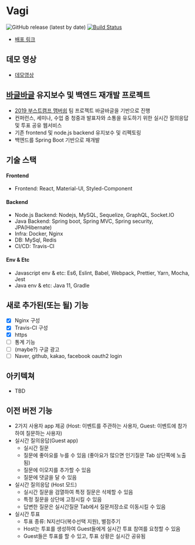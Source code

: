 # Vagi

![GitHub release (latest by date)](https://img.shields.io/github/v/release/demetoir/vagi)
[![Build Status](https://travis-ci.org/demetoir/2019-21.svg?branch=master)](https://travis-ci.org/demetoir/2019-21)


- [배포 링크](https://www.vaagle.com)


## 데모 영상

- [데모영상](https://www.youtube.com/watch?v=jErevbCtdF0&feature=youtu.be)

## [바글바글](https://github.com/connect-foundation/2019-21) 유지보수 및 백엔드 재개발 프로젝트

- [2019 부스트캠프 맴버쉽](http://boostcamp.connect.or.kr/) 팀 프로젝트 바글바글을 기반으로 진행
- 컨퍼런스, 세미나, 수업 중 청중과 발표자와 소통을 유도하기 위한 실시간 질의응답 및 투표 공유 웹서비스
- 기존 frontend 및 node.js backend 유지보수 및 리펙토링
- 백엔드를 Spring Boot 기반으로 재개발

## 기술 스택

#### Frontend

- Frontend: React, Material-UI, Styled-Component

#### Backend

- Node.js Backend: Nodejs, MySQL, Sequelize, GraphQL, Socket.IO
- Java Backend: Spring boot, Spring MVC, Spring security, JPA(Hibernate)
- Infra: Docker, Nginx
- DB: MySql, Redis
- CI/CD: Travis-CI

#### Env & Etc

- Javascript env & etc: Es6, Eslint, Babel, Webpack, Prettier, Yarn, Mocha, Jest
- Java env & etc: Java 11, Gradle

## 새로 추가된(또는 될) 기능

- [x] Nginx 구성
- [x] Travis-CI 구성
- [x] https
- [ ] 통계 기능
- [ ] (maybe?) 구글 광고
- [ ] Naver, github, kakao, facebook oauth2 login

## 아키텍쳐

- TBD

## 이전 버전 기능

- 2가지 사용자 app 제공 (Host: 이벤트를 주관하는 사용자, Guest: 이벤트에 참가하여 질문하는 사용자)
- 실시간 질의응답(Guest app)
  - 실시간 질문
  - 질문에 좋아요를 누를 수 있음 (좋아요가 많으면 인기질문 Tab 상단쪽에 노출됨)
  - 질문에 이모지를 추가할 수 있음
  - 질문에 댓글을 달 수 있음
- 실시간 질의응답 (Host 모드)
  - 실시간 질문을 검열하여 특정 질문은 삭제할 수 있음
  - 특정 질문을 상단에 고정시킬 수 있음
  - 답변한 질문은 실시간질문 Tab에서 질문저장소로 이동시킬 수 있음
- 실시간 투표
  - 투표 종류: N지선다(복수선택 지원), 별점주기
  - Host는 투표를 생성하여 Guest들에게 실시간 투표 참여를 요청할 수 있음
  - Guest들은 투표를 할 수 있고, 투표 상황은 실시간 공유됨
